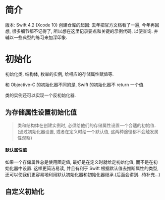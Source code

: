 
# 简介

版本: Swift 4.2 (Xcode 10)
创建仓库的起因: 去年把官方文档看了一遍, 今年再回想, 很多细节都不记得了, 所以想在这里记录要点和关键的示例代码, 以便查询. 并辅以一些典型的练习来加深印象.

# 初始化

初始化类, 结构体, 枚举的实例, 给相应的存储属性赋值等.

和 Objective-C 的初始化器不同的是, Swift 的初始化器不 return 一个值.

类的实例还可以实现一个反初始化器.

## 为存储属性设置初始化值

> 类和结构体在创建实例时, 必须给他们的存储属性设置一个合适的初始值. (通过初始化器设置, 或者在定义时给一个默认值, 这两种途径都不会触发属性观察)

#### 默认属性值

如果一个存储属性总是使用固定值, 最好是在定义时就给定初始化值, 而不是在初始化器中设置. 这样更简洁易读, 并且有利于 Swift 根据默认值去推断属性的类型, 还可以使我们更容易地利用默认初始化器和初始化器继承.(后面会讲到...待补充...)

## 自定义初始化


